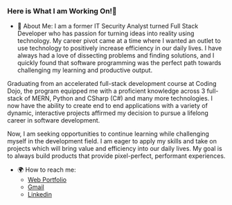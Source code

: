 ### Here is What I am Working On!👋

- :information_desk_person: About Me:
I am a former IT Security Analyst turned Full Stack Developer who has passion for turning ideas into reality using technology. My career pivot came at a time where I wanted an outlet to use technology to positively increase efficiency in our daily lives. I have always had a love of dissecting problems and finding solutions, and I quickly found that software programming was the perfect path towards challenging my learning and productive output.

Graduating from an accelerated full-stack development course at Coding Dojo, the program equipped me with a proficient knowledge across 3 full-stack of MERN, Python and CSharp (C#) and many more technologies. I now have the ability to create end to end applications with a variety of dynamic, interactive projects affirmed my decision to pursue a lifelong career in software development.

Now, I am seeking opportunities to continue learning while challenging myself in the development field. I am eager to apply my skills and take on projects which will bring value and efficiency into our daily lives. My goal is to always build products that provide pixel-perfect, performant experiences.


- :earth_africa: How to reach me:
  - [Web Portfolio](https://devjimmylam.github.io/)
  - [Gmail](dev.jimmylam@gmail.com)
  - [Linkedin](https://www.linkedin.com/in/devjimmylam/)

<!--
**devJimmyLam/devJimmyLam** is a ✨ _special_ ✨ repository because its `README.md` (this file) appears on your GitHub profile.



